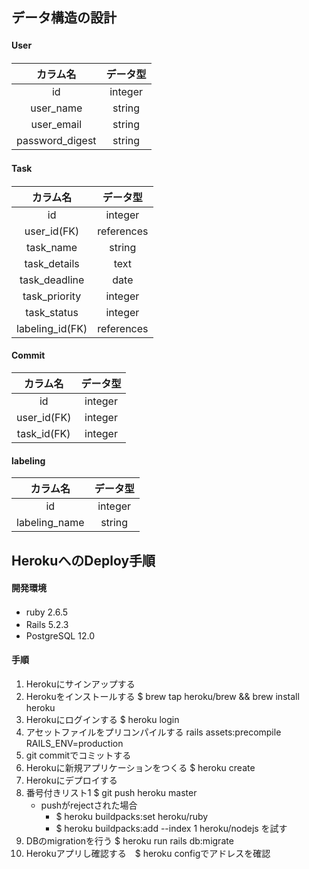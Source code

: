 ## データ構造の設計　　
#### User　
|カラム名|データ型|
|:--:|:--:|
|id|integer|
|user_name|string|
|user_email|string|
|password_digest|string|
#### Task　　
|カラム名|データ型|
|:--:|:--:|
|id|integer|
|user_id(FK)|references|
|task_name|string|
|task_details|text|
|task_deadline|date|
|task_priority|integer|
|task_status|integer|
|labeling_id(FK)|references|
#### Commit
|カラム名|データ型|
|:--:|:--:|
|id|integer|
|user_id(FK)|integer|
|task_id(FK)|integer|
#### labeling
|カラム名|データ型|
|:--:|:--:|
|id|integer|
|labeling_name|string|

## HerokuへのDeploy手順　
#### 開発環境
- ruby 2.6.5　　
- Rails 5.2.3　　
- PostgreSQL 12.0
#### 手順
1. Herokuにサインアップする
1. Herokuをインストールする $ brew tap heroku/brew && brew install heroku
1. Herokuにログインする $ heroku login
1. アセットファイルをプリコンパイルする rails assets:precompile RAILS_ENV=production
1. git commitでコミットする
1. Herokuに新規アプリケーションをつくる
 $ heroku create
1. Herokuにデプロイする
1. 番号付きリスト1 $ git push heroku master
    - pushがrejectされた場合
        - $ heroku buildpacks:set heroku/ruby
        - $ heroku buildpacks:add --index 1 heroku/nodejs を試す
1. DBのmigrationを行う $ heroku run rails db:migrate
1. Herokuアプリし確認する　$ heroku configでアドレスを確認
